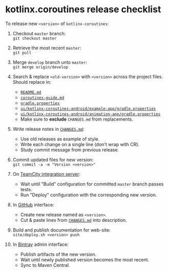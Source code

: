 # kotlinx.coroutines release checklist

To release new `<version>` of `kotlinx-coroutines`:

1. Checkout `master` branch: <br> 
   `git checkout master`

2. Retrieve the most recent `master`: <br> 
   `git pull`

3. Merge `develop` branch unto `master`: <br>
   `git merge origin/develop` 

4. Search & replace `<old-version>` with `<version>` across the project files. Should replace in:
   * [`README.md`](README.md)
   * [`coroutines-guide.md`](coroutines-guide.md)
   * [`gradle.properties`](gradle.properties)
   * [`ui/kotlinx-coroutines-android/example-app/gradle.properties`](ui/kotlinx-coroutines-android/example-app/gradle.properties)    
   * [`ui/kotlinx-coroutines-android/animation-app/gradle.properties`](ui/kotlinx-coroutines-android/animation-app/gradle.properties)    
   * Make sure to **exclude** `CHANGES.md` from replacements.
  
5. Write release notes in [`CHANGES.md`](CHANGES.md):
   * Use old releases as example of style.
   * Write each change on a single line (don't wrap with CR).
   * Study commit message from previous release.

6. Commit updated files for new version: <br>
   `git commit -a -m "Version <version>"`

7. On [TeamCity integration server](https://teamcity.jetbrains.com/project.html?projectId=KotlinTools_KotlinxCoroutines):
   * Wait until "Build" configuration for committed `master` branch passes tests.
   * Run "Deploy" configuration with the corresponding new version.    

8. In [GitHub](http://github.com/kotlin/kotlinx.coroutines) interface:
   * Create new release named as `<version>`. 
   * Cut & paste lines from [`CHANGES.md`](CHANGES.md) into description.    

9. Build and publish documentation for web-site: <br>
   `site/deploy.sh <version> push`
   
0. In [Bintray](http://bintray.com) admin interface:
   * Publish artifacts of the new version.
   * Wait until newly published version becomes the most recent.
   * Sync to Maven Central.
